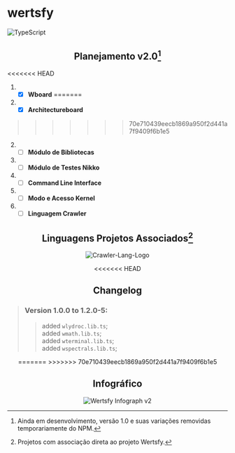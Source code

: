 # wertsfy

![TypeScript](https://img.shields.io/badge/typescript-steelblue.svg?style=for-the-badge&logo=typescript&logoColor=white)


<div align="center"> 

## Planejamento v2.0[^1]

</div>

<<<<<<< HEAD
1. - [x] **Wboard**
=======
1. - [x] **Architectureboard**
>>>>>>> 70e710439eecb1869a950f2d441a7f9409f6b1e5
2. - [ ] **Módulo de Bibliotecas**
3. - [ ] **Módulo de Testes Nikko**
4. - [ ] **Command Line Interface**
5. - [ ] **Modo e Acesso Kernel**
6. - [ ] **Linguagem Crawler**

<div align="center"> 

## Linguagens Projetos Associados[^2]

![Crawler-Lang-Logo](https://user-images.githubusercontent.com/59739253/187043188-e4a3415c-abca-47b1-bcbf-6227339b3339.png)

<<<<<<< HEAD
</div>

<div align="center"> 

## Changelog

<div align="left">

> ### Version 1.0.0 to 1.2.0-5:
>
>> added ``wlydroc.lib.ts``;<br>
>> added ``wmath.lib.ts``;<br>
>> added ``wterminal.lib.ts``;<br>
>> added ``wspectrals.lib.ts``;

</div>
=======
>>>>>>> 70e710439eecb1869a950f2d441a7f9409f6b1e5

</div>

<div align="center"> 

## Infográfico 

![Wertsfy Infograph v2](https://user-images.githubusercontent.com/59739253/186742979-e1fdc516-dcbd-4a41-afa9-4b3f09bed2d1.png)

</div>

[^1]: Ainda em desenvolvimento, versão 1.0 e suas variações removidas temporariamente do NPM.

[^2]: Projetos com associação direta ao projeto Wertsfy.
